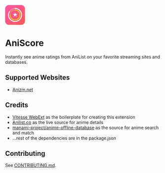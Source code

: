 <img src="./src/assets/logo-animated.svg" width="64px">

# AniScore

Instantly see anime ratings from AniList on your favorite streaming sites
and databases.

## Supported Websites

- [Anizm.net](https://anizm.net/)

## Credits

- [Vitesse WebExt](https://github.com/antfu-collective/vitesse-webext) as the boilerplate for creating this extension
- [Anilist.co](https://anilist.co/) as the live source for anime details
- [manami-project/anime-offline-database](https://github.com/manami-project/anime-offline-database) as the source for anime search and match
- ...rest of the dependencies are in the package.json

## Contributing

See [CONTRIBUTING.md](./CONTRIBUTING.md).
